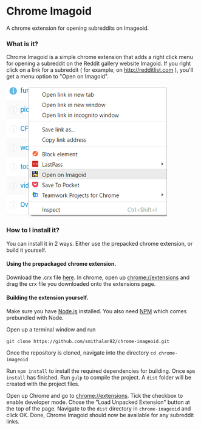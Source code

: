 # Chrome Imagoid
A chrome extension for opening subreddits on Imageoid.

### What is it?
Chrome Imagoid is a simple chrome extension that adds a right click menu for opening a subreddit on the Reddit gallery website Imagoid. If you right click on a link for a subreddit ( for example, on http://redditlist.com ), you'll get a menu option to "Open on Imagoid".

![Chrome Imagoid](images/screenshot.PNG)


### How to I install it?

You can install it in 2 ways. Either use the prepacked chrome extension, or build it yourself.

#### Using the prepackaged chrome extension.

Download the .crx file [here](extension/chrome-imageoid.crx). In chrome, open up [chrome://extensions](chrome://extensions) and drag the crx file you downloaded onto the extensions page.


#### Building the extension yourself.

Make sure you have [Node.js](https://nodejs.org) installed. You also need [NPM](http://npmjs.com) which comes prebundled with Node.

Open up a terminal window and run
```
git clone https://github.com/smithalan92/chrome-imageoid.git
```

Once the repository is cloned, navigate into the directory `cd chrome-imageoid`

Run `npm install` to install the required dependencies for building. Once `npm install` has finished. Run `gulp` to compile the project. A `dist` folder will be created with the project files.

Open up Chrome and go to [chrome://extensions](chrome://extensions). Tick the checkbox to enable developer mode. Chose the "Load Unpacked Extension" button at the top of the page. Navigate to the `dist` directory in `chrome-imageoid` and click OK. Done, Chrome Imagoid should now be available for any subreddit links.
